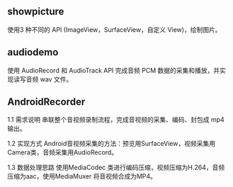 

## showpicture

使用3 种不同的 API (ImageView，SurfaceView，自定义 View)，绘制图片。



## audiodemo

使用 AudioRecord 和 AudioTrack API 完成音频 PCM 数据的采集和播放，并实现读写音频 wav 文件。

## AndroidRecorder  
1.1 需求说明
串联整个音视频录制流程，完成音视频的采集、编码、封包成 mp4 输出。

1.2 实现方式
Android音视频采集的方法：预览用SurfaceView，视频采集用Camera类，音频采集用AudioRecord。

1.3 数据处理思路
使用MediaCodec 类进行编码压缩，视频压缩为H.264，音频压缩为aac，使用MediaMuxer 将音视频合成为MP4。

